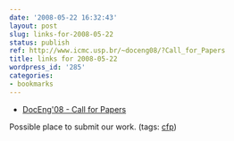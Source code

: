 ```yaml
---
date: '2008-05-22 16:32:43'
layout: post
slug: links-for-2008-05-22
status: publish
ref: http://www.icmc.usp.br/~doceng08/?Call_for_Papers
title: links for 2008-05-22
wordpress_id: '285'
categories:
- bookmarks
---
```




  * [DocEng'08 - Call for Papers](http://www.icmc.usp.br/~doceng08/?Call_for_Papers)




Possible place to submit our work. (tags: [cfp](http://del.icio.us/eob/cfp))







